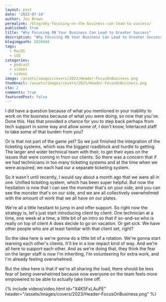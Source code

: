 ```yaml
---
layout: post
date: '2023-07-14'
author: Jon Brown
permalink: /blog/why-focusing-on-the-business-can-lead-to-success/
published: true
title: "Why Focusing ON Your Business Can Lead to Greater Success"
description: "Why Focusing ON Your Business Can Lead to Greater Success"
blogimgpath: 2020604
tags:
  - MacOS
  - iOS
categories:
  - podcast
  - videos
  - videos
image: /assets/images/covers/2023/Header-FocusOnBusiness.png
thumbnail: /assets/images/covers/2023/Header-FocusOnBusiness.png
cta: 2
comments: true
featuredPost: false
---
```

I did have a question because of what you mentioned in your inability to work on the business because of what you were doing, so now that you've. Done this. Has that provided a chance for you to step back perhaps from tech support in some way and allow some of, I don't know, Interlaced staff to take some of that burden from you?

Or is that not part of the game yet?  So we just finished the integration of the ticketing systems, which was the biggest roadblock and hurdle to getting. The larger and wider technical team with their, to get their eyes on the issues that were coming in from our clients. So there was a concern that if we had technicians in too many ticketing systems and at the time when we were acquired, we each had our a separate ticketing system.

So it wasn't until recently, I would say about a month ago that we were all in one.  Unified ticketing system, which has been super helpful. But now the hesitation is now that I can see the monster that's on your side, and you can see the monster that's on our side, and we are all collectively overwhelmed with the amount of work that we all have on our plates.

We're all a little hesitant to jump in and offer support. So right now the strategy is, let's just start introducing client by client.  One technician at a time, one week at a time, a little bit of an intro so that if so-and-so who is really on top of client A does decide to go on vacation. Or get sick. We have other people who are at least familiar with that client set, right?

So the idea here is we're gonna do a little bit of a rotation. We're gonna start learning each other's clients. It'll be in a low impact kind of way. And we're all here to support each other. And as we're doing that, they think the fear on the larger staff is now I'm inheriting, I'm volunteering for extra work, and I'm already feeling overwhelmed.

But the idea here is that if we're all sharing the load, there should be less fear of being overwhelmed because now everyone on the team feels more empowered to be able to actually take time off. 

{% include videos/video.html id="X4K5FxLAuPE" header="/assets/images/covers/2023/Header-FocusOnBusiness.png" %}